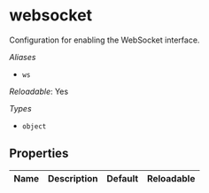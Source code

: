 # websocket

Configuration for enabling the WebSocket interface.

*Aliases*

- `ws`


*Reloadable*: Yes

*Types*

- `object`


## Properties

| Name | Description | Default | Reloadable |
| :--- | :---------- | :------ | :--------- |
